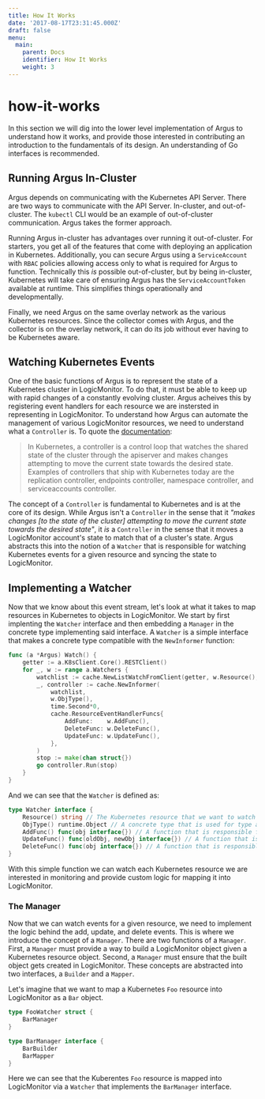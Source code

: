 ```yaml
---
title: How It Works
date: '2017-08-17T23:31:45.000Z'
draft: false
menu:
  main:
    parent: Docs
    identifier: How It Works
    weight: 3
---
```


# how-it-works

In this section we will dig into the lower level implementation of Argus to understand how it works, and provide those interested in contributing an introduction to the fundamentals of its design. An understanding of Go interfaces is recommended.

## Running Argus In-Cluster

Argus depends on communicating with the Kubernetes API Server. There are two ways to communicate with the API Server. In-cluster, and out-of-cluster. The `kubectl` CLI would be an example of out-of-cluster communication. Argus takes the former approach.

Running Argus in-cluster has advantages over running it out-of-cluster. For starters, you get all of the features that come with deploying an application in Kubernetes. Additionally, you can secure Argus using a `ServiceAccount` with `RBAC` policies allowing access only to what is required for Argus to function. Technically this _is_ possible out-of-cluster, but by being in-cluster, Kubernetes will take care of ensuring Argus has the `ServiceAccountToken` available at runtime. This simplifies things operationally and developmentally.

Finally, we need Argus on the same overlay network as the various Kubernetes resources. Since the collector comes with Argus, and the collector is on the overlay network, it can do its job without ever having to be Kubernetes aware.

## Watching Kubernetes Events

One of the basic functions of Argus is to represent the state of a Kubernetes cluster in LogicMonitor. To do that, it must be able to keep up with rapid changes of a constantly evolving cluster. Argus acheives this by registering event handlers for each resource we are instersted in representing in LogicMonitor. To understand how Argus can automate the management of various LogicMonitor resources, we need to understand what a `Controller` is. To quote the [documentation](https://kubernetes.io/docs/admin/kube-controller-manager/):

> In Kubernetes, a controller is a control loop that watches the shared state of the cluster through the apiserver and makes changes attempting to move the current state towards the desired state. Examples of controllers that ship with Kubernetes today are the replication controller, endpoints controller, namespace controller, and serviceaccounts controller.

The concept of a `Controller` is fundamental to Kubernetes and is at the core of its design. While Argus isn't a `Controller` in the sense that it _"makes changes \[to the state of the cluster\] attempting to move the current state towards the desired state"_, it _is_ a `Controller` in the sense that it moves a LogicMonitor account's state to match that of a cluster's state. Argus abstracts this into the notion of a `Watcher` that is responsible for watching Kubernetes events for a given resource and syncing the state to LogicMonitor.

## Implementing a Watcher

Now that we know about this event stream, let's look at what it takes to map resources in Kubernetes to objects in LogicMonitor. We start by first implenting the `Watcher` interface and then embedding a `Manager` in the concrete type implementing said interface. A `Watcher` is a simple interface that makes a concrete type compatible with the `NewInformer` function:

```go
func (a *Argus) Watch() {
    getter := a.K8sClient.Core().RESTClient()
    for _, w := range a.Watchers {
        watchlist := cache.NewListWatchFromClient(getter, w.Resource(), v1.NamespaceAll, fields.Everything())
        _, controller := cache.NewInformer(
            watchlist,
            w.ObjType(),
            time.Second*0,
            cache.ResourceEventHandlerFuncs{
                AddFunc:    w.AddFunc(),
                DeleteFunc: w.DeleteFunc(),
                UpdateFunc: w.UpdateFunc(),
            },
        )
        stop := make(chan struct{})
        go controller.Run(stop)
    }
}
```

And we can see that the `Watcher` is defined as:

```go
type Watcher interface {
    Resource() string // The Kubernetes resource that we want to watch (nodes, pods, services, etc.)
    ObjType() runtime.Object // A concrete type that is used for type assertion to an interface's underlying concrete value (Pod{}, Node{}, Service{}, etc.).
    AddFunc() func(obj interface{}) // A function that is responsible for handling add events for the given resource.
    UpdateFunc() func(oldObj, newObj interface{}) // A function that is responsible for handling update events for the given resource.
    DeleteFunc() func(obj interface{}) // A function that is responsible for handling delete events for the given resource.
}
```

With this simple function we can watch each Kubernetes resource we are interested in monitoring and provide custom logic for mapping it into LogicMonitor.

### The Manager

Now that we can watch events for a given resource, we need to implement the logic behind the add, update, and delete events. This is where we introduce the concept of a `Manager`. There are two functions of a `Manager`. First, a `Manager` must provide a way to build a LogicMonitor object given a Kubernetes resource object. Second, a `Manager` must ensure that the built object gets created in LogicMonitor. These concepts are abstracted into two interfaces, a `Builder` and a `Mapper`.

Let's imagine that we want to map a Kubernetes `Foo` resource into LogicMonitor as a `Bar` object.

```go
type FooWatcher struct {
    BarManager
}

type BarManager interface {
    BarBuilder
    BarMapper
}
```

Here we can see that the Kuberentes `Foo` resource is mapped into LogicMonitor via a `Watcher` that implements the `BarManager` interface.

